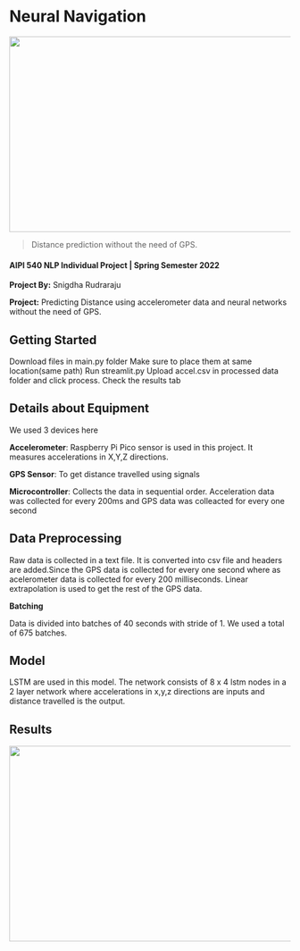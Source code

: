 # Neural Navigation <br/>

<img src="https://user-images.githubusercontent.com/87940609/164897117-31678bb9-75fe-434b-a422-6215749b789b.jpg" width="600" height="350">

> Distance prediction without the need of GPS.
#### AIPI 540 NLP Individual Project | Spring Semester 2022

**Project By:** Snigdha Rudraraju

**Project:** Predicting Distance using accelerometer data and neural networks without the need of GPS.

## Getting Started

Download files in main.py folder
Make sure to place them at same location(same path)
Run streamlit.py
Upload accel.csv in processed data folder and click process.
Check the results tab

## Details about Equipment 

We used 3 devices here 

**Accelerometer**: Raspberry Pi Pico sensor is used in this project. It measures accelerations in X,Y,Z directions.

**GPS Sensor**: To get distance travelled using signals

**Microcontroller**: Collects the data in sequential order. Acceleration data was collected for every 200ms and GPS data was colleacted for every one second

## Data Preprocessing

Raw data is collected in a text file. It is converted into csv file and headers are added.Since the GPS data is collected for every one second where as acelerometer data is collected for every 200 milliseconds. Linear extrapolation is used to get the rest of the GPS data.

**Batching** 

Data is divided into batches of 40 seconds with stride of 1. We used a total of 675 batches.  

## Model

LSTM are used in this model. The network consists of 8 x 4 lstm nodes in a 2 layer network where accelerations in x,y,z directions are inputs and distance travelled is the output.

## Results

<img src="https://user-images.githubusercontent.com/87940609/165179398-c6498784-2708-4b60-bf37-05309086eeb7.png" width="600" height="350">









